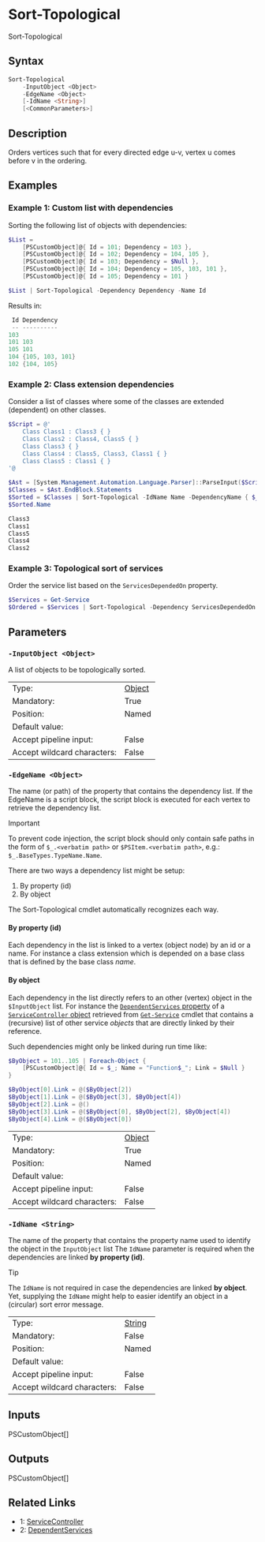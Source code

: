 <!-- markdownlint-disable MD033 -->
# Sort-Topological

Sort-Topological

## Syntax

```PowerShell
Sort-Topological
    -InputObject <Object>
    -EdgeName <Object>
    [-IdName <String>]
    [<CommonParameters>]
```

## Description

Orders vertices such that for every directed edge u-v, vertex u comes before v in the ordering.

## Examples

### Example 1: Custom list with dependencies


Sorting the following list of objects with dependencies:

```PowerShell
$List =
    [PSCustomObject]@{ Id = 101; Dependency = 103 },
    [PSCustomObject]@{ Id = 102; Dependency = 104, 105 },
    [PSCustomObject]@{ Id = 103; Dependency = $Null },
    [PSCustomObject]@{ Id = 104; Dependency = 105, 103, 101 },
    [PSCustomObject]@{ Id = 105; Dependency = 101 }

$List | Sort-Topological -Dependency Dependency -Name Id
```

Results in:

```PowerShell
 Id Dependency
 -- ----------
103
101 103
105 101
104 {105, 103, 101}
102 {104, 105}
```

### Example 2: Class extension dependencies


Consider a list of classes where some of the classes are extended (dependent) on other classes.

```PowerShell
$Script = @'
    Class Class1 : Class3 { }
    Class Class2 : Class4, Class5 { }
    Class Class3 { }
    Class Class4 : Class5, Class3, Class1 { }
    Class Class5 : Class1 { }
'@

$Ast = [System.Management.Automation.Language.Parser]::ParseInput($Script, [ref]$null, [ref]$null)
$Classes = $Ast.EndBlock.Statements
$Sorted = $Classes | Sort-Topological -IdName Name -DependencyName { $_.BaseTypes.TypeName.Name }
$Sorted.Name

Class3
Class1
Class5
Class4
Class2
```

### Example 3: Topological sort of services

Order the service list based on the `ServicesDependedOn` property.

```PowerShell
$Services = Get-Service
$Ordered = $Services | Sort-Topological -Dependency ServicesDependedOn
```

## Parameters

### <a id="-inputobject">**`-InputObject <Object>`**</a>

A list of objects to be topologically sorted.

<table>
<tr><td>Type:</td><td><a href="https://docs.microsoft.com/en-us/dotnet/api/System.Object">Object</a></td></tr>
<tr><td>Mandatory:</td><td>True</td></tr>
<tr><td>Position:</td><td>Named</td></tr>
<tr><td>Default value:</td><td></td></tr>
<tr><td>Accept pipeline input:</td><td>False</td></tr>
<tr><td>Accept wildcard characters:</td><td>False</td></tr>
</table>

### <a id="-edgename">**`-EdgeName <Object>`**</a>

The name (or path) of the property that contains the dependency list.
If the EdgeName is a script block, the script block is executed for each vertex to retrieve the dependency list.

> [!IMPORTANT]
> To prevent code injection, the script block should only contain safe paths in the form of
> `$_.<verbatim path>` or `$PSItem.<verbatim path>`, e.g.: `$_.BaseTypes.TypeName.Name`.

There are two ways a dependency list might be setup:

1. By property (id)
2. By object

The Sort-Topological cmdlet automatically recognizes each way.

#### By property (id)
Each dependency in the list is linked to a vertex (object node) by an id or a name.
For instance a class extension which is depended on a base class that is defined by the base class *name*.

#### By object
Each dependency in the list directly refers to an other (vertex) object in the `$InputObject` list.
For instance the [`DependentServices` property][1] of a [`ServiceController` object][2] retrieved from
[`Get-Service`](https://go.microsoft.com/fwlink/?LinkID=2096496) cmdlet that contains a (recursive) list of other service *objects* that are directly linked
by their reference.

Such dependencies might only be linked during run time like:

```PowerShell
$ByObject = 101..105 | Foreach-Object {
    [PSCustomObject]@{ Id = $_; Name = "Function$_"; Link = $Null }
}

$ByObject[0].Link = @($ByObject[2])
$ByObject[1].Link = @($ByObject[3], $ByObject[4])
$ByObject[2].Link = @()
$ByObject[3].Link = @($ByObject[0], $ByObject[2], $ByObject[4])
$ByObject[4].Link = @($ByObject[0])
```

<table>
<tr><td>Type:</td><td><a href="https://docs.microsoft.com/en-us/dotnet/api/System.Object">Object</a></td></tr>
<tr><td>Mandatory:</td><td>True</td></tr>
<tr><td>Position:</td><td>Named</td></tr>
<tr><td>Default value:</td><td></td></tr>
<tr><td>Accept pipeline input:</td><td>False</td></tr>
<tr><td>Accept wildcard characters:</td><td>False</td></tr>
</table>

### <a id="-idname">**`-IdName <String>`**</a>

The name of the property that contains the property name used to identify the object in the `InputObject` list
The `IdName` parameter is required when the dependencies are linked **by property (id)**.

> [!TIP]
> The `IdName` is not required in case the dependencies are linked **by object**.
> Yet, supplying the `IdName` might help to easier identify an object in a (circular) sort error message.

<table>
<tr><td>Type:</td><td><a href="https://docs.microsoft.com/en-us/dotnet/api/System.String">String</a></td></tr>
<tr><td>Mandatory:</td><td>False</td></tr>
<tr><td>Position:</td><td>Named</td></tr>
<tr><td>Default value:</td><td></td></tr>
<tr><td>Accept pipeline input:</td><td>False</td></tr>
<tr><td>Accept wildcard characters:</td><td>False</td></tr>
</table>

## Inputs

PSCustomObject[]

## Outputs

PSCustomObject[]

## Related Links

* 1: [ServiceController][1]
* 2: [DependentServices][2]

[1]: https://learn.microsoft.com/en-us/dotnet/api/system.serviceprocess.servicecontroller.dependentservices "ServiceController"
[2]: https://learn.microsoft.com/dotnet/api/system.serviceprocess.servicecontroller "DependentServices"

[comment]: <> (Created with Get-MarkdownHelp: Install-Script -Name Get-MarkdownHelp)

